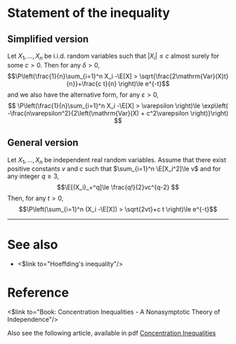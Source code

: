 # Statement of the inequality

## Simplified version

Let $X_1,\dots,X_n$ be i.i.d. random variables such that $|X_i|\le c$ almost surely for some $c>0$. Then for any $\delta>0$, 
$$\P\left(\frac{1}{n}\sum_{i=1}^n X_i -\E[X] > \sqrt{\frac{2\mathrm{Var}(X)t}{n}}+\frac{c t}{n} \right)\le e^{-t}$$
and we also have the alternative form, for any $\varepsilon>0$,
$$ \P\left(\frac{1}{n}\sum_{i=1}^n X_i -\E[X] > \varepsilon \right)\le \exp\left( -\frac{n\varepsilon^2}{2\left(\mathrm{Var}(X) + c^2\varepsilon \right)}\right) $$

## General version

Let $X_1,\dots,X_n$ be independent real random variables. Assume that there exist positive constants $v$ and $c$ such that $\sum_{i=1}^n \E[X_i^2]\le v$ and for any integer $q\ge 3$,
$$\E[(X_i)_+^q]\le \frac{q!}{2}vc^{q-2} $$
Then, for any $t>0$, 
$$\P\left(\sum_{i=1}^n (X_i -\E[X]) > \sqrt{2vt}+c t \right)\le e^{-t}$$

---

# See also

* <$link to="Hoeffding's inequality"/>

# Reference 

<$link to="Book: Concentration Inequalities - A Nonasymptotic Theory of Independence"/>

Also see the following article, available in pdf [Concentration Inequalities](http://www.econ.upf.edu/~lugosi/mlss_conc.pdf)
